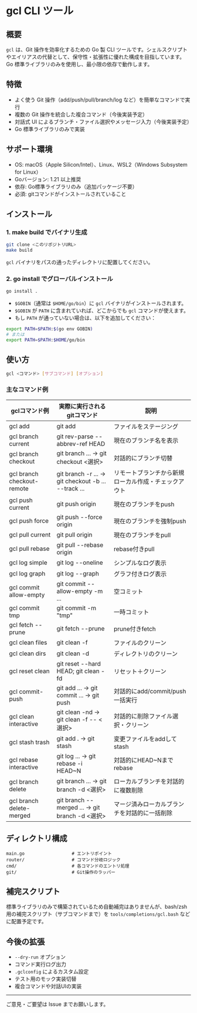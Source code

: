 # gcl CLI ツール

## 概要

`gcl` は、Git 操作を効率化するための Go 製 CLI ツールです。シェルスクリプトやエイリアスの代替として、保守性・拡張性に優れた構成を目指しています。Go 標準ライブラリのみを使用し、最小限の依存で動作します。

## 特徴
- よく使う Git 操作（add/push/pull/branch/log など）を簡単なコマンドで実行
- 複数の Git 操作を統合した複合コマンド（今後実装予定）
- 対話式 UI によるブランチ・ファイル選択やメッセージ入力（今後実装予定）
- Go 標準ライブラリのみで実装

## サポート環境

- OS: macOS（Apple Silicon/Intel）、Linux、WSL2（Windows Subsystem for Linux）
- Goバージョン: 1.21 以上推奨
- 依存: Go標準ライブラリのみ（追加パッケージ不要）
- 必須: gitコマンドがインストールされていること

## インストール

### 1. make build でバイナリ生成

```sh
git clone <このリポジトリURL>
make build
```

`gcl` バイナリをパスの通ったディレクトリに配置してください。

### 2. go install でグローバルインストール

```sh
go install .
```

- `$GOBIN`（通常は `$HOME/go/bin`）に `gcl` バイナリがインストールされます。
- `$GOBIN` が `PATH` に含まれていれば、どこからでも `gcl` コマンドが使えます。
- もし `PATH` が通っていない場合は、以下を追加してください：

```sh
export PATH=$PATH:$(go env GOBIN)
# または
export PATH=$PATH:$HOME/go/bin
```

## 使い方

```sh
gcl <コマンド> [サブコマンド] [オプション]
```

### 主なコマンド例

|     gclコマンド例      |       実際に実行されるgitコマンド       |              説明               |
| ---------------------- | --------------------------------------- | ------------------------------- |
| gcl add <file>         | git add <file>                          | ファイルをステージング          |
| gcl branch current     | git rev-parse --abbrev-ref HEAD         | 現在のブランチ名を表示          |
| gcl branch checkout    | git branch ... → git checkout <選択>    | 対話的にブランチ切替            |
| gcl branch checkout-remote | git branch -r ... → git checkout -b ... --track ... | リモートブランチから新規ローカル作成・チェックアウト |
| gcl push current       | git push origin <branch>                | 現在のブランチをpush            |
| gcl push force         | git push --force origin <branch>        | 現在のブランチを強制push        |
| gcl pull current       | git pull origin <branch>                | 現在のブランチをpull            |
| gcl pull rebase        | git pull --rebase origin <branch>       | rebase付きpull                  |
| gcl log simple         | git log --oneline                       | シンプルなログ表示              |
| gcl log graph          | git log --graph                         | グラフ付きログ表示              |
| gcl commit allow-empty | git commit --allow-empty -m ...         | 空コミット                      |
| gcl commit tmp         | git commit -m "tmp"                     | 一時コミット                    |
| gcl fetch --prune      | git fetch --prune                       | prune付きfetch                  |
| gcl clean files        | git clean -f                            | ファイルのクリーン              |
| gcl clean dirs         | git clean -d                            | ディレクトリのクリーン          |
| gcl reset clean        | git reset --hard HEAD; git clean -fd    | リセット＋クリーン              |
| gcl commit-push        | git add ... → git commit ... → git push | 対話的にadd/commit/push一括実行 |
| gcl clean interactive        | git clean -nd → git clean -f -- <選択>   | 対話的に削除ファイル選択・クリーン |
| gcl stash trash              | git add . → git stash                   | 変更ファイルをaddしてstash         |
| gcl rebase interactive       | git log ... → git rebase -i HEAD~N         | 対話的にHEAD~Nまでrebase           |
| gcl branch delete           | git branch ... → git branch -d <選択>     | ローカルブランチを対話的に複数削除 |
| gcl branch delete-merged     | git branch --merged ... → git branch -d <選択> | マージ済みローカルブランチを対話的に一括削除 |

## ディレクトリ構成

```
main.go                  # エントリポイント
router/                  # コマンド分岐ロジック
cmd/                     # 各コマンドのエントリ処理
git/                     # Git操作のラッパー
```

## 補完スクリプト

標準ライブラリのみで構築されているため自動補完はありませんが、bash/zsh 用の補完スクリプト（サブコマンドまで）を `tools/completions/gcl.bash` などに配置予定です。

## 今後の拡張
- `--dry-run` オプション
- コマンド実行ログ出力
- `.gclconfig` によるカスタム設定
- テスト用のモック実装切替
- 複合コマンドや対話UIの実装

---

ご意見・ご要望は Issue までお願いします。
